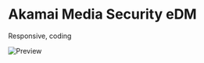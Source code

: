 # Akamai Media Security eDM
Responsive, coding

![Preview](https://3square.cloud/edm/2018/akamai/media-security/preview.png)
